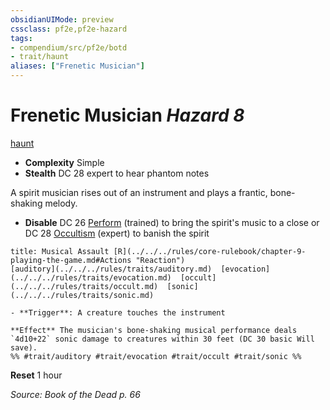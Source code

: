 ```yaml
---
obsidianUIMode: preview
cssclass: pf2e,pf2e-hazard
tags:
- compendium/src/pf2e/botd
- trait/haunt
aliases: ["Frenetic Musician"]
---
```

# Frenetic Musician *Hazard 8*  
[haunt](../../../rules/traits/haunt.md)  

- **Complexity** Simple
- **Stealth** DC 28 expert to hear phantom notes  

A spirit musician rises out of an instrument and plays a frantic, bone-shaking melody.

- **Disable** DC 26 [Perform](../../../rules/actions/perform.md) (trained) to bring the spirit's music to a close or DC 28 [Occultism](../../skills.md#Occultism) (expert) to banish the spirit  
     
```ad-embed-ability
title: Musical Assault [R](../../../rules/core-rulebook/chapter-9-playing-the-game.md#Actions "Reaction")
[auditory](../../../rules/traits/auditory.md)  [evocation](../../../rules/traits/evocation.md)  [occult](../../../rules/traits/occult.md)  [sonic](../../../rules/traits/sonic.md)  

- **Trigger**: A creature touches the instrument

**Effect** The musician's bone-shaking musical performance deals `4d10+22` sonic damage to creatures within 30 feet (DC 30 basic Will save).  
%% #trait/auditory #trait/evocation #trait/occult #trait/sonic %%
```

**Reset** 1 hour  

*Source: Book of the Dead p. 66*
